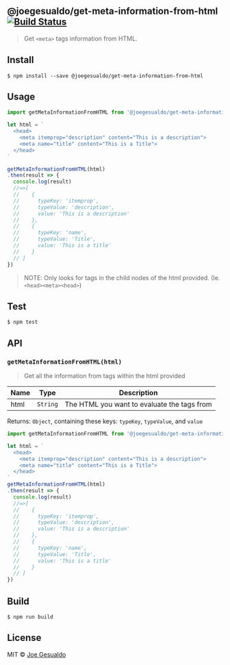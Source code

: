 ## @joegesualdo/get-meta-information-from-html [![Build Status](https://travis-ci.org/joegesualdo/get-meta-information-from-html.svg?branch=master)](https://travis-ci.org/joegesualdo/get-meta-information-from-html)
> Get `<meta>` tags information from HTML.

## Install
```
$ npm install --save @joegesualdo/get-meta-information-from-html 
```

## Usage
```javascript
import getMetaInformationFromHTML from '@joegesualdo/get-meta-information-from-html'

let html = `
  <head>
    <meta itemprop="description" content="This is a description">
    <meta name="title" content="This is a Title">
  </head>
`

getMetaInformationFromHTML(html)
.then(result => {
  console.log(result)
  //=>[
  //    {
  //      typeKey: 'itemprop',
  //      typeValue: 'description',
  //      value: 'This is a description' 
  //    },
  //    {
  //      typeKey: 'name',
  //      typeValue: 'Title',
  //      value: 'This is a title'
  //    }
  // ]
})
```
> NOTE: Only looks for <meta> tags in the child nodes of the html provided. (Ie. `<head><meta><head>`)

## Test
```
$ npm test
```
## API
### `getMetaInformationFromHTML(html)`
> Get all the information from <meta> tags within the html provided

| Name | Type | Description |
|------|------|-------------|
| html | `String` | The HTML you want to evaluate the <meta> tags from|

Returns: `Object`, containing these keys: `typeKey`, `typeValue`, and `value`

```javascript
import getMetaInformationFromHTML from '@joegesualdo/get-meta-information-from-html';

let html = `
  <head>
    <meta itemprop="description" content="This is a description">
    <meta name="title" content="This is a Title">
  </head>
`
getMetaInformationFromHTML(html)
.then(result => {
  console.log(result)
  //=>[
  //    {
  //      typeKey: 'itemprop',
  //      typeValue: 'description',
  //      value: 'This is a description' 
  //    },
  //    {
  //      typeKey: 'name',
  //      typeValue: 'Title',
  //      value: 'This is a title'
  //    }
  // ]
})
```
## Build
```
$ npm run build
```

## License
MIT © [Joe Gesualdo]()
